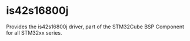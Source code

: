 # is42s16800j
Provides the is42s16800j driver, part of the STM32Cube BSP Component for all STM32xx series.

